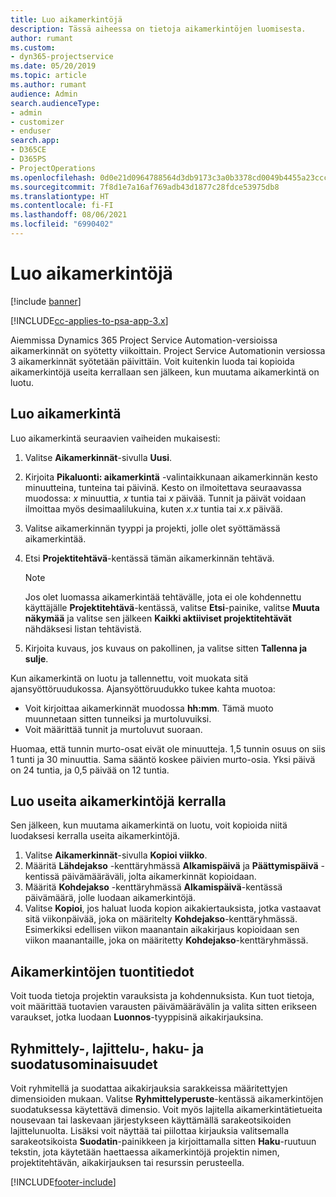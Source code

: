 ```yaml
---
title: Luo aikamerkintöjä
description: Tässä aiheessa on tietoja aikamerkintöjen luomisesta.
author: rumant
ms.custom:
- dyn365-projectservice
ms.date: 05/20/2019
ms.topic: article
ms.author: rumant
audience: Admin
search.audienceType:
- admin
- customizer
- enduser
search.app:
- D365CE
- D365PS
- ProjectOperations
ms.openlocfilehash: 0d0e21d0964788564d3db9173c3a0b3378cd0049b4455a23ccc1bccd1c21d9e7
ms.sourcegitcommit: 7f8d1e7a16af769adb43d1877c28fdce53975db8
ms.translationtype: HT
ms.contentlocale: fi-FI
ms.lasthandoff: 08/06/2021
ms.locfileid: "6990402"
---
```

# <a name="create-time-entries"></a>Luo aikamerkintöjä

[!include [banner](../includes/psa-now-project-operations.md)]

[!INCLUDE[cc-applies-to-psa-app-3.x](../includes/cc-applies-to-psa-app-3x.md)]

Aiemmissa Dynamics 365 Project Service Automation-versioissa aikamerkinnät on syötetty viikoittain. Project Service Automationin versiossa 3 aikamerkinnät syötetään päivittäin. Voit kuitenkin luoda tai kopioida aikamerkintöjä useita kerrallaan sen jälkeen, kun muutama aikamerkintä on luotu.

## <a name="create-a-time-entry"></a>Luo aikamerkintä

Luo aikamerkintä seuraavien vaiheiden mukaisesti:

1. Valitse **Aikamerkinnät**-sivulla **Uusi**.
2. Kirjoita **Pikaluonti: aikamerkintä** -valintaikkunaan aikamerkinnän kesto minuutteina, tunteina tai päivinä. Kesto on ilmoitettava seuraavassa muodossa: *x* minuuttia, *x* tuntia tai *x* päivää. Tunnit ja päivät voidaan ilmoittaa myös desimaalilukuina, kuten *x.x* tuntia tai *x.x* päivää.
3. Valitse aikamerkinnän tyyppi ja projekti, jolle olet syöttämässä aikamerkintää.
4. Etsi **Projektitehtävä**-kentässä tämän aikamerkinnän tehtävä.

    > [!NOTE]
    > Jos olet luomassa aikamerkintää tehtävälle, jota ei ole kohdennettu käyttäjälle **Projektitehtävä**-kentässä, valitse **Etsi**-painike, valitse **Muuta näkymää** ja valitse sen jälkeen **Kaikki aktiiviset projektitehtävät** nähdäksesi listan tehtävistä.

5. Kirjoita kuvaus, jos kuvaus on pakollinen, ja valitse sitten **Tallenna ja sulje**.

Kun aikamerkintä on luotu ja tallennettu, voit muokata sitä ajansyöttöruudukossa. Ajansyöttöruudukko tukee kahta muotoa:

- Voit kirjoittaa aikamerkinnät muodossa **hh:mm**. Tämä muoto muunnetaan sitten tunneiksi ja murtoluvuiksi.
- Voit määrittää tunnit ja murtoluvut suoraan.

Huomaa, että tunnin murto-osat eivät ole minuutteja. 1,5 tunnin osuus on siis 1 tunti ja 30 minuuttia. Sama sääntö koskee päivien murto-osia. Yksi päivä on 24 tuntia, ja 0,5 päivää on 12 tuntia.

## <a name="bulk-create-time-entries"></a>Luo useita aikamerkintöjä kerralla

Sen jälkeen, kun muutama aikamerkintä on luotu, voit kopioida niitä luodaksesi kerralla useita aikamerkintöjä.

1. Valitse **Aikamerkinnät**-sivulla **Kopioi viikko**.
2. Määritä **Lähdejakso** -kenttäryhmässä **Alkamispäivä** ja **Päättymispäivä** -kentissä päivämääräväli, jolta aikamerkinnät kopioidaan.
3. Määritä **Kohdejakso** -kenttäryhmässä **Alkamispäivä**-kentässä päivämäärä, jolle luodaan aikamerkintöjä.
4. Valitse **Kopioi**, jos haluat luoda kopion aikakiertauksista, jotka vastaavat sitä viikonpäivää, joka on määritelty **Kohdejakso**-kenttäryhmässä. Esimerkiksi edellisen viikon maanantain aikakirjaus kopioidaan sen viikon maanantaille, joka on määritetty **Kohdejakso**-kenttäryhmässä.

## <a name="import-data-for-time-entries"></a>Aikamerkintöjen tuontitiedot

Voit tuoda tietoja projektin varauksista ja kohdennuksista. Kun tuot tietoja, voit määrittää tuotavien varausten päivämäärävälin ja valita sitten erikseen varaukset, jotka luodaan **Luonnos**-tyyppisinä aikakirjauksina.

## <a name="group-by-sort-search-and-filter-capabilities"></a>Ryhmittely-, lajittelu-, haku- ja suodatusominaisuudet

Voit ryhmitellä ja suodattaa aikakirjauksia sarakkeissa määritettyjen dimensioiden mukaan. Valitse **Ryhmittelyperuste**-kentässä aikamerkintöjen suodatuksessa käytettävä dimensio. Voit myös lajitella aikamerkintätietueita nousevaan tai laskevaan järjestykseen käyttämällä sarakeotsikoiden lajittelunuolta. Lisäksi voit näyttää tai piilottaa kirjauksia valitsemalla sarakeotsikoista **Suodatin**-painikkeen ja kirjoittamalla sitten **Haku**-ruutuun tekstin, jota käytetään haettaessa aikamerkintöjä projektin nimen, projektitehtävän, aikakirjauksen tai resurssin perusteella.


[!INCLUDE[footer-include](../includes/footer-banner.md)]